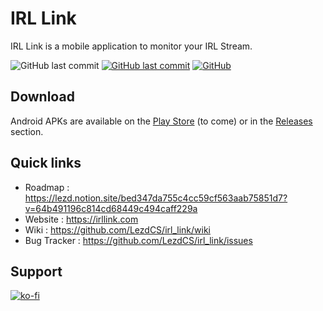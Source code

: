 # IRL Link

IRL Link is a mobile application to monitor your IRL Stream.

![GitHub last commit](https://img.shields.io/github/last-commit/lezdcs/irl_link)
[![GitHub last commit](https://img.shields.io/badge/style-effective%20dart-%230879ba)](https://dart.dev/guides/language/effective-dart)
[![GitHub](https://img.shields.io/github/license/lezdcs/irl_link?color=%238442f5)](https://choosealicense.com/licenses/gpl-3.0/)

## Download
Android APKs are available on the [Play Store]() (to come) or in the [Releases](https://github.com/LezdCS/irl_link/releases) section.

## Quick links
- Roadmap : https://lezd.notion.site/bed347da755c4cc59cf563aab75851d7?v=64b491196c814cd68449c494caff229a
- Website : https://irllink.com
- Wiki : https://github.com/LezdCS/irl_link/wiki
- Bug Tracker : https://github.com/LezdCS/irl_link/issues

## Support
[![ko-fi](https://ko-fi.com/img/githubbutton_sm.svg)](https://ko-fi.com/J3J43ML34)
